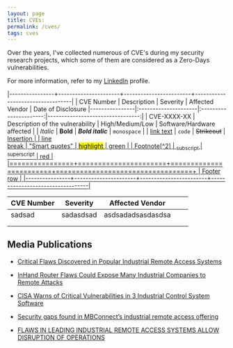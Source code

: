 ```yaml
---
layout: page
title: CVEs:
permalink: /cves/
tags: cves
---
```


Over the years, I've collected numerous of CVE's during my security research projects, which some of them are considered as a Zero-Days vulnerabilities.

For more information, refer to my <a href="https://www.linkedin.com/in/hay-mizrachi">LinkedIn</a> profile.

|----------------+----------------------+------------------------+----------------------------------|
| CVE Number | Description          |     Severity      |                     Affected Vendor |                     Date of Disclosure
|----------------|:---------------------|:----------------------:|---------------------------------:|
| CVE-XXXX-XX        | Description of the vulnerability                 |        High/Medium/Low          |                            Software/Hardware affected |
| *Italic*       | **Bold**             |   ***Bold italic***    |                      `monospace` |
| [link text](#) | ```code```           |     ~~Strikeout~~      |              <ins>Insertion<ins> |
| line<br/>break | "Smart quotes"       | <mark>highlight</mark> | <span class="green">green</span> |
| Footnote[^2]   | <sub>subscript</sub> | <sup>superscript</sup> |     <span class="red">red</span> |
|================+======================+========================+==================================+
| Footer row                                                                                        |
|----------------+----------------------+------------------------+----------------------------------|

| CVE Number 	| Severity  	| Affected Vendor   	|   	|   	|
|------------	|-----------	|-------------------	|---	|---	|
| sadsad     	| sadasdsad 	| asdsadadsasdasdsa 	|   	|   	|
|            	|           	|                   	|   	|   	|
|            	|           	|                   	|   	|   	|

## Media Publications

* [Critical Flaws Discovered in Popular Industrial Remote Access Systems](https://thehackernews.com/2020/10/industrial-remote-access.html)

* [InHand Router Flaws Could Expose Many Industrial Companies to Remote Attacks](https://www.securityweek.com/inhand-router-flaws-could-expose-many-industrial-companies-remote-attacks)

* [CISA Warns of Critical Vulnerabilities in 3 Industrial Control System Software](https://thehackernews.com/2022/11/cisa-warns-of-critical-vulnerabilities.html)

* [Security gaps found in MBConnect’s industrial remote access offering](https://industrialcyber.co/news/security-gaps-found-in-mbconnects-industrial-remote-access-offering/)

* [FLAWS IN LEADING INDUSTRIAL REMOTE ACCESS SYSTEMS ALLOW DISRUPTION OF OPERATIONS](https://securityaffairs.com/108991/hacking/industrial-remote-access-systems-flaws.html)